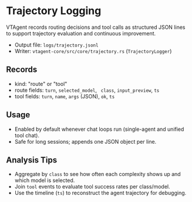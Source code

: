 # Trajectory Logging

VTAgent records routing decisions and tool calls as structured JSON lines to support trajectory evaluation and continuous improvement.

-   Output file: `logs/trajectory.jsonl`
-   Writer: `vtagent-core/src/core/trajectory.rs` (`TrajectoryLogger`)

## Records

-   kind: "route" or "tool"
-   route fields: `turn`, `selected_model`, ` class`, `input_preview`, `ts`
-   tool fields: `turn`, `name`, `args` (JSON), `ok`, `ts`

## Usage

-   Enabled by default whenever chat loops run (single-agent and unified tool chat).
-   Safe for long sessions; appends one JSON object per line.

## Analysis Tips

-   Aggregate by `class` to see how often each complexity shows up and which model is selected.
-   Join `tool` events to evaluate tool success rates per class/model.
-   Use the timeline (`ts`) to reconstruct the agent trajectory for debugging.
